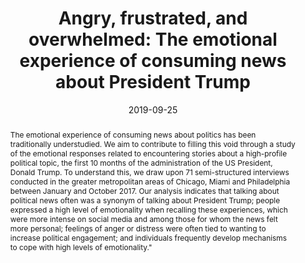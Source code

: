 ---
title: "Angry, frustrated, and overwhelmed: The emotional experience of consuming news about President Trump"
date: 2019-09-25
publishDate: 2019-09-25
authors: ["Celeste Wagner", "Pablo Boczkowski"]
publication_types: ["2"]
abstract: The emotional experience of consuming news about politics has been traditionally understudied. We aim to contribute to filling this void through a study of the emotional responses related to encountering stories about a high-profile political topic, the first 10 months of the administration of the US President, Donald Trump. To understand this, we draw upon 71 semi-structured interviews conducted in the greater metropolitan areas of Chicago, Miami and Philadelphia between January and October 2017. Our analysis indicates that talking about political news often was a synonym of talking about President Trump; people expressed a high level of emotionality when recalling these experiences, which were more intense on social media and among those for whom the news felt more personal; feelings of anger or distress were often tied to wanting to increase political engagement; and individuals frequently develop mechanisms to cope with high levels of emotionality."
featured: false
image:
  preview_only: true
publication: "*Journalism*"
url_pdf: "https://doi.org/10.1177/1464884919878545"
doi: "10.1177/1464884919878545"
---
